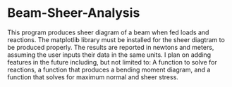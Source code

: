 # Beam-Sheer-Analysis
This program produces sheer diagram of a beam when fed loads and reactions. The matplotlib library must be installed for the sheer diagtram to be produced properly. 
The results are reported in newtons and meters, assuming the user inputs their data in the same units. I plan on adding features in the future including, but not limited to: 
A function to solve for reactions, a function that produces a bending moment diagram, and a function that solves for maximum normal and sheer stress.
